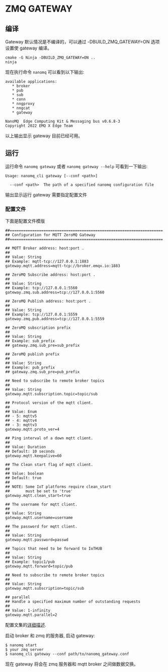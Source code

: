 # ZMQ GATEWAY

## 编译
Gateway 默认情况是不编译的，可以通过 -DBUILD_ZMQ_GATEWAY=ON 选项设置使 gateway 编译。

```
cmake -G Ninja -DBUILD_ZMQ_GATEWAY=ON ..
ninja
```
现在执行命令 `nanomq` 可以看到以下输出:
```
available applications:
   * broker
   * pub
   * sub
   * conn
   * nngproxy
   * nngcat
   * gateway

NanoMQ  Edge Computing Kit & Messaging bus v0.6.8-3
Copyright 2022 EMQ X Edge Team
```
以上输出显示 gateway 目前已经可用。 

## 运行
运行命令 `nanomq gateway` 或者 `nanomq gateway --help` 可看到一下输出:
```
Usage: nanomq_cli gateway [--conf <path>]

  --conf <path>  The path of a specified nanomq configuration file 
```
输出显示运行 gateway 需要指定配置文件

### 配置文件
下面是配置文件模版
```
##====================================================================
## Configuration for MQTT ZeroMQ Gateway
##====================================================================

## MQTT Broker address: host:port .
##
## Value: String
## Example: mqtt-tcp://127.0.0.1:1883
gateway.mqtt.address=mqtt-tcp://broker.emqx.io:1883

## ZeroMQ Subscribe address: host:port .
##
## Value: String
## Example: tcp://127.0.0.1:5560
gateway.zmq.sub.address=tcp://127.0.0.1:5560

## ZeroMQ Publish address: host:port .
##
## Value: String
## Example: tcp://127.0.0.1:5559
gateway.zmq.pub.address=tcp://127.0.0.1:5559

## ZeroMQ subscription prefix
##
## Value: String
## Example: sub_prefix
## gateway.zmq.sub_pre=sub_prefix

## ZeroMQ publish prefix
##
## Value: String
## Example: pub_prefix
## gateway.zmq.sub_pre=pub_prefix

## Need to subscribe to remote broker topics
##
## Value: String
gateway.mqtt.subscription.topic=topic/sub

## Protocol version of the mqtt client.
##
## Value: Enum
## - 5: mqttv5
## - 4: mqttv4
## - 3: mqttv3
gateway.mqtt.proto_ver=4

## Ping interval of a down mqtt client.
##
## Value: Duration
## Default: 10 seconds
gateway.mqtt.keepalive=60

## The Clean start flag of mqtt client.
##
## Value: boolean
## Default: true
##
## NOTE: Some IoT platforms require clean_start
##       must be set to 'true'
gateway.mqtt.clean_start=true

## The username for mqtt client.
##
## Value: String
gateway.mqtt.username=username

## The password for mqtt client.
##
## Value: String
gateway.mqtt.password=passwd

## Topics that need to be forward to IoTHUB
##
## Value: String
## Example: topic1/pub
gateway.mqtt.forward=topic/pub

## Need to subscribe to remote broker topics
##
## Value: String
gateway.mqtt.subscription=topic/sub

## parallel
## Handle a specified maximum number of outstanding requests
##
## Value: 1-infinity
gateway.mqtt.parallel=2
```
配置文集的[详细描述](./config-description/v014.md).

启动 broker 和 zmq 的服务器, 启动 gateway: 
```
$ nanomq start
$ your zmq server
$ nanomq_cli gateway --conf path/to/nanomq_gateway.conf
```
现在 gateway 将会在 zmq 服务器和 mqtt broker 之间做数据交换。

